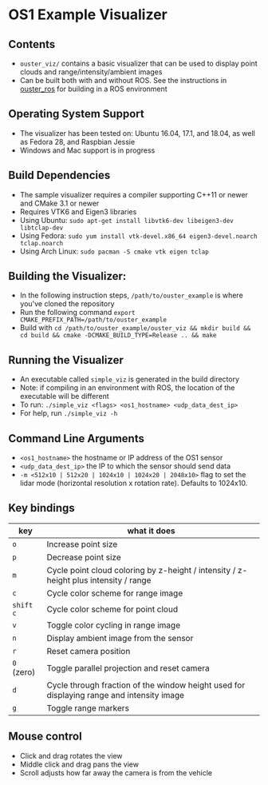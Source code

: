 # OS1 Example Visualizer

## Contents
* `ouster_viz/` contains a basic visualizer that can be used to
  display point clouds and range/intensity/ambient images
* Can be built both with and without ROS. See the instructions in
  [ouster_ros](../ouster_ros/README.md) for building in a ROS environment

## Operating System Support
* The visualizer has been tested on: Ubuntu 16.04, 17.1, and 18.04, as
  well as Fedora 28, and Raspbian Jessie
* Windows and Mac support is in progress

## Build Dependencies
* The sample visualizer requires a compiler supporting C++11 or newer
  and CMake 3.1 or newer
* Requires VTK6 and Eigen3 libraries
* Using Ubuntu: `sudo apt-get install libvtk6-dev libeigen3-dev libtclap-dev`
* Using Fedora: `sudo yum install vtk-devel.x86_64 eigen3-devel.noarch tclap.noarch`
* Using Arch Linux: `sudo pacman -S cmake vtk eigen tclap`

## Building the Visualizer:
* In the following instruction steps, `/path/to/ouster_example` is where you've cloned the repository 
* Run the following command `export CMAKE_PREFIX_PATH=/path/to/ouster_example`
* Build with `cd /path/to/ouster_example/ouster_viz && mkdir build &&
  cd build && cmake -DCMAKE_BUILD_TYPE=Release .. && make`

## Running the Visualizer
* An executable called `simple_viz` is generated in the build directory
* Note: if compiling in an environment with ROS, the location of the
  executable will be different
* To run: `./simple_viz <flags> <os1_hostname> <udp_data_dest_ip>`
* For help, run `./simple_viz -h`

## Command Line Arguments
* `<os1_hostname>` the hostname or IP address of the OS1 sensor
* `<udp_data_dest_ip>` the IP to which the sensor should send data
* `-m <512x10 | 512x20 | 1024x10 | 1024x20 | 2048x10>` flag to set the lidar
  mode (horizontal resolution x rotation rate). Defaults to 1024x10.

## Key bindings
| key | what it does |
| ----| ------------ |
| `o` | Increase point size |
| `p` | Decrease point size |
| `m` | Cycle point cloud coloring by z-height / intensity / z-height plus intensity / range |
| `c` | Cycle color scheme for range image |
| `shift c` | Cycle color scheme for point cloud |
| `v` | Toggle color cycling in range image |
| `n` | Display ambient image from the sensor|
| `r` | Reset camera position
| `0` (zero) | Toggle parallel projection and reset camera |
| `d` | Cycle through fraction of the window height used for displaying range and intensity image |
| `g` | Toggle range markers |

## Mouse control
* Click and drag rotates the view
* Middle click and drag pans the view
* Scroll adjusts how far away the camera is from the vehicle
